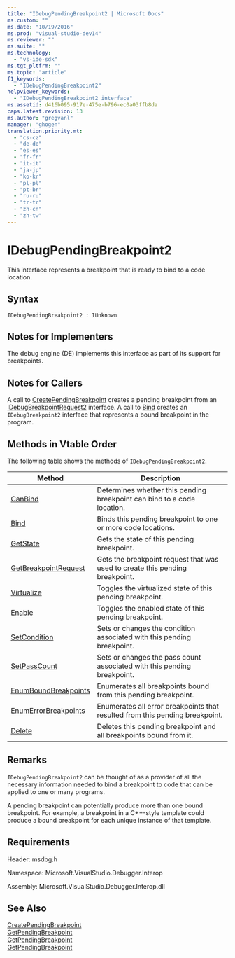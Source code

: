 ```yaml
---
title: "IDebugPendingBreakpoint2 | Microsoft Docs"
ms.custom: ""
ms.date: "10/19/2016"
ms.prod: "visual-studio-dev14"
ms.reviewer: ""
ms.suite: ""
ms.technology: 
  - "vs-ide-sdk"
ms.tgt_pltfrm: ""
ms.topic: "article"
f1_keywords: 
  - "IDebugPendingBreakpoint2"
helpviewer_keywords: 
  - "IDebugPendingBreakpoint2 interface"
ms.assetid: d416b095-917e-475e-b796-ec0a03ffb8da
caps.latest.revision: 13
ms.author: "gregvanl"
manager: "ghogen"
translation.priority.mt: 
  - "cs-cz"
  - "de-de"
  - "es-es"
  - "fr-fr"
  - "it-it"
  - "ja-jp"
  - "ko-kr"
  - "pl-pl"
  - "pt-br"
  - "ru-ru"
  - "tr-tr"
  - "zh-cn"
  - "zh-tw"
---
```

# IDebugPendingBreakpoint2
This interface represents a breakpoint that is ready to bind to a code location.  
  
## Syntax  
  
```  
IDebugPendingBreakpoint2 : IUnknown  
```  
  
## Notes for Implementers  
 The debug engine (DE) implements this interface as part of its support for breakpoints.  
  
## Notes for Callers  
 A call to [CreatePendingBreakpoint](../extensibility/idebugengine2--creatependingbreakpoint.md) creates a pending breakpoint from an [IDebugBreakpointRequest2](../extensibility/idebugbreakpointrequest2.md) interface. A call to [Bind](../extensibility/idebugpendingbreakpoint2--bind.md) creates an `IDebugBreakpoint2` interface that represents a bound breakpoint in the program.  
  
## Methods in Vtable Order  
 The following table shows the methods of `IDebugPendingBreakpoint2`.  
  
|Method|Description|  
|------------|-----------------|  
|[CanBind](../extensibility/idebugpendingbreakpoint2--canbind.md)|Determines whether this pending breakpoint can bind to a code location.|  
|[Bind](../extensibility/idebugpendingbreakpoint2--bind.md)|Binds this pending breakpoint to one or more code locations.|  
|[GetState](../extensibility/idebugpendingbreakpoint2--getstate.md)|Gets the state of this pending breakpoint.|  
|[GetBreakpointRequest](../extensibility/idebugpendingbreakpoint2--getbreakpointrequest.md)|Gets the breakpoint request that was used to create this pending breakpoint.|  
|[Virtualize](../extensibility/idebugpendingbreakpoint2--virtualize.md)|Toggles the virtualized state of this pending breakpoint.|  
|[Enable](../extensibility/idebugpendingbreakpoint2--enable.md)|Toggles the enabled state of this pending breakpoint.|  
|[SetCondition](../extensibility/idebugpendingbreakpoint2--setcondition.md)|Sets or changes the condition associated with this pending breakpoint.|  
|[SetPassCount](../extensibility/idebugpendingbreakpoint2--setpasscount.md)|Sets or changes the pass count associated with this pending breakpoint.|  
|[EnumBoundBreakpoints](../extensibility/idebugpendingbreakpoint2--enumboundbreakpoints.md)|Enumerates all breakpoints bound from this pending breakpoint.|  
|[EnumErrorBreakpoints](../extensibility/idebugpendingbreakpoint2--enumerrorbreakpoints.md)|Enumerates all error breakpoints that resulted from this pending breakpoint.|  
|[Delete](../extensibility/idebugpendingbreakpoint2--delete.md)|Deletes this pending breakpoint and all breakpoints bound from it.|  
  
## Remarks  
 `IDebugPendingBreakpoint2` can be thought of as a provider of all the necessary information needed to bind a breakpoint to code that can be applied to one or many programs.  
  
 A pending breakpoint can potentially produce more than one bound breakpoint. For example, a breakpoint in a C++-style template could produce a bound breakpoint for each unique instance of that template.  
  
## Requirements  
 Header: msdbg.h  
  
 Namespace: Microsoft.VisualStudio.Debugger.Interop  
  
 Assembly: Microsoft.VisualStudio.Debugger.Interop.dll  
  
## See Also  
 [CreatePendingBreakpoint](../extensibility/idebugengine2--creatependingbreakpoint.md)   
 [GetPendingBreakpoint](../extensibility/idebugbreakpointboundevent2--getpendingbreakpoint.md)   
 [GetPendingBreakpoint](../extensibility/idebugboundbreakpoint2--getpendingbreakpoint.md)   
 [GetPendingBreakpoint](../extensibility/idebugerrorbreakpoint2--getpendingbreakpoint.md)